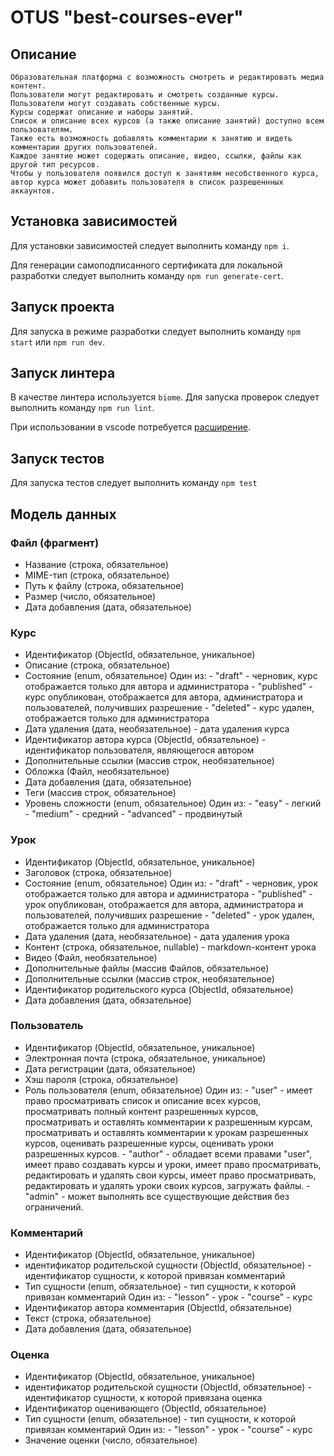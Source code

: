 # OTUS "best-courses-ever"

## Описание

```
Образовательная платформа с возможность смотреть и редактировать медиа контент.
Пользователи могут редактировать и смотреть созданные курсы.
Пользователи могут создавать собственные курсы.
Курсы содержат описание и наборы занятий.
Список и описание всех курсов (а также описание занятий) доступно всем пользователям.
Также есть возможность добавлять комментарии к занятию и видеть комментарии других пользователей.
Каждое занятие может содержать описание, видео, ссылки, файлы как другой тип ресурсов.
Чтобы у пользователя появился доступ к занятиям несобственного курса, автор курса может добавить пользователя в список разрешеннных аккаунтов.
```

## Установка зависимостей

Для установки зависимостей следует выполнить команду `npm i`.

Для генерации самоподписанного сертификата для локальной разработки следует выполнить команду `npm run generate-cert`.

## Запуск проекта

Для запуска в режиме разработки следует выполнить команду `npm start` или `npm run dev`.

## Запуск линтера

В качестве линтера используется `biome`. Для запуска проверок следует выполнить команду `npm run lint`.

При использовании в vscode потребуется [расширение](https://biomejs.dev/reference/vscode/).

## Запуск тестов

Для запуска тестов следует выполнить команду `npm test`

## Модель данных

### Файл (фрагмент)

- Название (строка, обязательное)
- MIME-тип (строка, обязательное)
- Путь к файлу (строка, обязательное)
- Размер (число, обязательное)
- Дата добавления (дата, обязательное)


### Курс

- Идентификатор (ObjectId, обязательное, уникальное)
- Описание (строка, обязательное)
- Состояние (enum, обязательное)
    Один из:
      - "draft" - черновик, курс отображается только для автора и администратора
      - "published" - курс опубликован, отображается для автора, администратора и пользователей, получивших разрешение
      - "deleted" - курс удален, отображается только для администратора
- Дата удаления (дата, необязательное) - дата удаления курса
- Идентификатор автора курса (ObjectId, обязательное) - идентификатор пользователя, являющегося автором
- Дополнительные ссылки (массив строк, необязательное)
- Обложка (Файл, необязательное)
- Дата добавления (дата, обязательное)
- Теги (массив строк, обязательное)
- Уровень сложности (enum, обязательное)
    Один из:
      - "easy" - легкий
      - "medium" - средний
      - "advanced" - продвинутый

### Урок

- Идентификатор (ObjectId, обязательное, уникальное)
- Заголовок (строка, обязательное)
- Состояние (enum, обязательное)
    Один из:
      - "draft" - черновик, урок отображается только для автора и администратора
      - "published" - урок опубликован, отображается для автора, администратора и пользователей, получивших разрешение
      - "deleted" - урок удален, отображается только для администратора
- Дата удаления (дата, необязательное) - дата удаления урока
- Контент (строка, обязательное, nullable) - markdown-контент урока
- Видео (Файл, необязательное)
- Дополнительные файлы (массив Файлов, обязательное)
- Дополнительные ссылки (массив строк, необязательное)
- Идентификатор родительского курса (ObjectId, обязательное)
- Дата добавления (дата, обязательное)

### Пользователь

- Идентификатор (ObjectId, обязательное, уникальное)
- Электронная почта (строка, обязательное, уникальное)
- Дата регистрации (дата, обязательное)
- Хэш пароля (строка, обязательное)
- Роль пользователя (enum, обязательное)
    Один из:
      - "user" - имеет право просматривать список и описание всех курсов, просматривать полный контент разрешенных курсов, просматривать и оставлять комментарии к разрешенным курсам, просматривать и оставлять комментарии к урокам разрешенных курсов, оценивать разрешенные курсы, оценивать уроки разрешенных курсов.
      - "author" - обладает всеми правами "user", имеет право создавать курсы и уроки, имеет право просматривать, редактировать и удалять свои курсы, имеет право просматривать, редактировать и удалять уроки своих курсов, загружать файлы.
      - "admin" - может выполнять все существующие действия без ограничений.

### Комментарий

- Идентификатор (ObjectId, обязательное, уникальное)
- идентификатор родительской сущности (ObjectId, обязательное) - идентификатор сущности, к которой привязан комментарий
- Тип сущности (enum, обязательное) - тип сущности, к которой привязан комментарий
    Один из:
      - "lesson" - урок
      - "course" - курс
- Идентификатор автора комментария (ObjectId, обязательное)
- Текст (строка, обязательное)
- Дата добавления (дата, обязательное)

### Оценка

- Идентификатор (ObjectId, обязательное, уникальное)
- идентификатор родительской сущности (ObjectId, обязательное) - идентификатор сущности, к которой привязана оценка
- Идентификатор оценивающего (ObjectId, обязательное)
- Тип сущности (enum, обязательное) - тип сущности, к которой привязан комментарий
    Один из:
      - "lesson" - урок
      - "course" - курс
- Значение оценки (число, обязательное)
